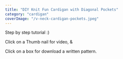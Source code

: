 ```yaml
---
title: "DIY Knit Fun Cardigan with Diagonal Pockets"
category: "cardigan"
coverImage: "/v-neck-cardigan-pockets.jpeg"
---
```

Step by step tutorial :)

Click on a Thumb nail for video, &

Click on a box for download a written pattern.